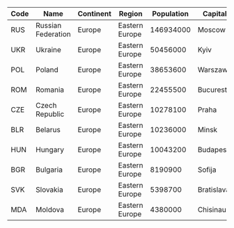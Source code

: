 | Code | Name | Continent | Region | Population | Capital |
| --- | --- | --- | --- | --- | --- |
| RUS | Russian Federation | Europe | Eastern Europe | 146934000 | Moscow |
| UKR | Ukraine | Europe | Eastern Europe | 50456000 | Kyiv |
| POL | Poland | Europe | Eastern Europe | 38653600 | Warszawa |
| ROM | Romania | Europe | Eastern Europe | 22455500 | Bucuresti |
| CZE | Czech Republic | Europe | Eastern Europe | 10278100 | Praha |
| BLR | Belarus | Europe | Eastern Europe | 10236000 | Minsk |
| HUN | Hungary | Europe | Eastern Europe | 10043200 | Budapest |
| BGR | Bulgaria | Europe | Eastern Europe | 8190900 | Sofija |
| SVK | Slovakia | Europe | Eastern Europe | 5398700 | Bratislava |
| MDA | Moldova | Europe | Eastern Europe | 4380000 | Chisinau |
